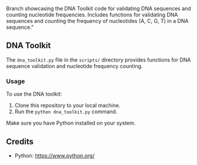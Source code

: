 Branch showcasing the DNA Toolkit code for validating DNA sequences and counting nucleotide frequencies. Includes functions for validating DNA sequences and counting the frequency of nucleotides (A, C, G, T) in a DNA sequence."


## DNA Toolkit

The `dna_toolkit.py` file in the `scripts/` directory provides functions for DNA sequence validation and nucleotide frequency counting.

### Usage

To use the DNA toolkit:
1. Clone this repository to your local machine.
2. Run the `python dna_toolkit.py` command.

Make sure you have Python installed on your system.

## Credits

- Python: https://www.python.org/

